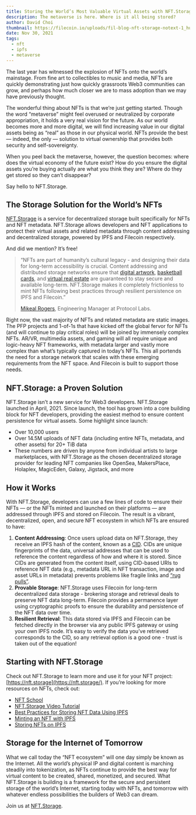 ```yaml
---
title: Storing the World’s Most Valuable Virtual Assets with NFT.Storage
description: The metaverse is here. Where is it all being stored?
author: David Choi
thumbnail: https://filecoin.io/uploads/fil-blog-nft-storage-notext-1_hu0f986e6d3668f304753a6341d061b59b_77385_2000x0_resize_q90_linear_2.png
date: Nov 30, 2021
tags:
  - nft
  - ipfs
  - metaverse
---
```


The last year has witnessed the explosion of NFTs onto the world’s mainstage. From fine art to collectibles to music and media, NFTs are quickly demonstrating just how quickly grassroots Web3 communities can grow, and perhaps how much closer we are to mass adoption than we may have previously thought.

The wonderful thing about NFTs is that we’re just getting started. Though the word “metaverse” might feel overused or neutralized by corporate appropriation, it holds a very real vision for the future. As our world becomes more and more digital, we will find increasing value in our digital assets being as “real” as those in our physical world. NFTs provide the best — indeed, the only — solution to virtual ownership that provides both security and self-sovereignty.

When you peel back the metaverse, however, the question becomes: where does the virtual economy of the future exist? How do you ensure the digital assets you’re buying actually are what you think they are? Where do they get stored so they can’t disappear?

Say hello to NFT.Storage.

## The Storage Solution for the World’s NFTs

[NFT.Storage](https://nft.storage/) is a service for decentralized storage built specifically for NFTs and NFT metadata. NFT.Storage allows developers and NFT applications to protect their virtual assets and related metadata through content addressing and decentralized storage, powered by IPFS and Filecoin respectively.

And did we mention? It’s free!

> “NFTs are part of humanity’s cultural legacy - and designing their data for long-term accessibility is crucial. Content addressing and distributed storage networks ensure that [digital artwork](https://www.wsj.com/articles/beeple-nft-fetches-record-breaking-69-million-in-christies-sale-11615477732?mod=article_inline), [basketball cards](https://dappradar.com/blog/50-million-in-sales-makes-nba-top-shot-largest-nft-market), and [virtual real estate](https://decrypt.co/57092/biggest-ever-nft-sale-made-as-single-axie-land-goes-for-1-5-million) are guaranteed to stay secure and available long-term. NFT.Storage makes it completely frictionless to mint NFTs following best practices through resilient persistence on IPFS and Filecoin.”
>
> [Mikeal Rogers](https://twitter.com/mikeal), Engineering Manager at Protocol Labs.

Right now, the vast majority of NFTs and related metadata are static images. The PFP projects and 1-of-1s that have kicked off the global fervor for NFTs (and will continue to play critical roles) will be joined by immensely complex NFTs. AR/VR, multimedia assets, and gaming will all require unique and logic-heavy NFT frameworks, with metadata larger and vastly more complex than what’s typically captured in today’s NFTs. This all portends the need for a storage network that scales with these emerging requirements from the NFT space. And Filecoin is built to support those needs.

## NFT.Storage: a Proven Solution

NFT.Storage isn’t a new service for Web3 developers. NFT.Storage launched in April, 2021. Since launch, the tool has grown into a core building block for NFT developers, providing the easiest method to ensure content persistence for virtual assets. Some highlight since launch:

- Over 10,000 users
- Over 14.5M uploads of NFT data (including entire NFTs, metadata, and other assets) for 20+ TiB data
- These numbers are driven by anyone from individual artists to large marketplaces, with NFT.Storage as the chosen decentralized storage provider for leading NFT companies like OpenSea, MakersPlace, Holaplex, MagicEden, Galaxy, Jigstack, and more

## How it Works

With NFT.Storage, developers can use a few lines of code to ensure their NFTs — or the NFTs minted and launched on their platforms — are addressed through IPFS and stored on Filecoin. The result is a vibrant, decentralized, open, and secure NFT ecosystem in which NFTs are ensured to have:

1. **Content Addressing**: Once users upload data on NFT.Storage, they receive an IPFS hash of the content, known as a [CID](https://docs.ipfs.io/concepts/content-addressing/#content-addressing-and-cids). CIDs are unique fingerprints of the data, universal addresses that can be used to reference the content regardless of how and where it is stored. Since CIDs are generated from the content itself, using CID-based URIs to reference NFT data (e.g., metadata URL in NFT transaction, image and asset URLs in metadata) prevents problems like fragile links and [“rug pulls”](https://cointelegraph.com/news/opensea-collector-pulls-the-rug-on-nfts-to-highlight-arbitrary-value).
2. **Provable Storage**: NFT.Storage uses Filecoin for long-term decentralized data storage - brokering storage and retrieval deals to preserve NFT data long-term. Filecoin provides a permanence layer using cryptographic proofs to ensure the durability and persistence of the NFT data over time.
3. **Resilient Retrieval**: This data stored via IPFS and Filecoin can be fetched directly in the browser via any public IPFS gateway or using your own IPFS node. It’s easy to verify the data you’ve retrieved corresponds to the CID, so any retrieval option is a good one - trust is taken out of the equation!

## Starting with NFT.Storage

Check out NFT.Storage to learn more and use it for your NFT project: [https://nft.storage](https://nft.storage/). If you’re looking for more resources on NFTs, check out:

- [NFT School](https://nftschool.dev/)
- [NFT.Storage Video Tutorial](https://www.youtube.com/watch?v=aNaj9xNF8OU)
- [Best Practices for Storing NFT Data Using IPFS](https://docs.ipfs.io/how-to/best-practices-for-nft-data/#types-of-ipfs-links-and-when-to-use-them)
- [Minting an NFT with IPFS](https://ipfs.us4.list-manage.com/track/click?u=25473244c7d18b897f5a1ff6b&id=bcae62b60f&e=7fccf7a909)
- [Storing NFTs on IPFS](https://blog.ipfs.io/2021-04-05-storing-nfts-on-ipfs/)

## Storage for the Internet of Tomorrow

What we call today the “NFT ecosystem” will one day simply be known as the Internet. All the world’s physical IP and digital content is marching steadily into tokenization, as NFTs continue to provide the best way for virtual content to be created, shared, monetized, and secured. What NFT.Storage is building is a framework for the secure and persistent storage of the world’s Internet, starting today with NFTs, and tomorrow with whatever endless possibilities the builders of Web3 can dream.

Join us at [NFT.Storage](http://nft.storage).
